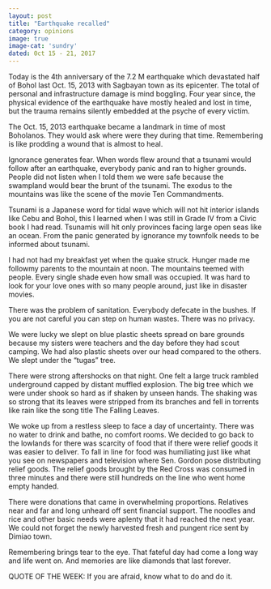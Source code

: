 ```yaml
---
layout: post
title: "Earthquake recalled"
category: opinions
image: true
image-cat: 'sundry'
dated: 0ct 15 - 21, 2017
---
```


Today is the 4th anniversary of the 7.2 M earthquake which devastated half of Bohol last Oct. 15, 2013 with Sagbayan town as its epicenter. The total of personal and infrastructure damage is mind boggling. Four year since, the physical evidence of the earthquake have mostly healed and lost in time, but the trauma remains silently embedded at the psyche of every victim.

The Oct. 15, 2013 earthquake became a landmark in time of most Boholanos. They would ask where were they during that time. Remembering is like prodding a wound that is almost to heal.

Ignorance generates fear. When words flew around that a tsunami would follow after an earthquake, everybody panic and ran to higher grounds. People did not listen when I told them we were safe because the swampland would bear the brunt of the tsunami. The exodus to the mountains was like the scene of the movie Ten Commandments.

Tsunami is a Japanese word for tidal wave which will not hit interior islands like Cebu and Bohol, this I learned when I was still in Grade IV from a Civic book I had read. Tsunamis will hit only provinces facing large open seas like an ocean. From the panic generated by ignorance my townfolk needs to be informed about tsunami.

I had not had my breakfast yet when the quake struck. Hunger made me followmy parents to the mountain at noon. The mountains teemed with people. Every single shade even how small was occupied. It was hard to look for your love ones with so many people around, just like in disaster movies.

There was the problem of sanitation. Everybody defecate in the bushes. If you are not careful you can step on human wastes. There was no privacy.

We were lucky we slept on blue plastic sheets spread on bare grounds because my sisters were teachers and the day before they had scout camping. We had also plastic sheets over our head compared to the others. We slept under the “tugas” tree.

There were strong aftershocks on that night. One felt a large truck rambled underground capped by distant muffled explosion. The big tree which we were under shook so hard as if shaken by unseen hands. The shaking was so strong that its leaves were stripped from its branches and fell in torrents like rain like the song title The Falling Leaves.

We woke up from a restless sleep to face a day of uncertainty. There was no water to drink and bathe, no comfort rooms. We decided to go back to the lowlands for there was scarcity of food that if there were relief goods it was easier to deliver. To fall in line for food was humiliating just like what you see on newspapers and television where Sen. Gordon pose distributing relief goods. The relief goods brought by the Red Cross was consumed in three minutes and there were still hundreds on the line who went home empty handed.

There were donations that came in overwhelming proportions. Relatives near and far and long unheard off sent financial support. The noodles and rice and other basic needs were aplenty that it had reached the next year. We could not forget the newly harvested fresh and pungent rice sent by Dimiao town.

Remembering brings tear to the eye. That fateful day had come a long way and life went on. And memories are like diamonds that last forever.

QUOTE OF THE WEEK: If you are afraid, know what to do and do it.

